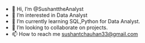 - 👋 Hi, I’m @SushanttheAnalyst
- 👀 I’m interested in Data Analyst
- 🌱 I’m currently learning SQL,Python for Data Analyst.
- 💞️ I’m looking to collaborate on projects.
- 📫 How to reach me sushantchauhan33@gmail.com

<!---
SushanttheAnalyst/SushanttheAnalyst is a ✨ special ✨ repository because its `README.md` (this file) appears on your GitHub profile.
You can click the Preview link to take a look at your changes.
--->
